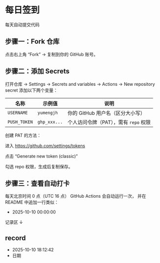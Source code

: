 # 每日签到

每天自动提交代码

## 步骤一：Fork 仓库

点击右上角 “Fork” → 复制到你的 GitHub 账号。

## 步骤二：添加 Secrets

打开仓库 → Settings → Secrets and variables → Actions → New repository secret
添加以下两个变量：

| 名称         | 示例值       | 说明                                  |
| ------------ | ------------ | ------------------------------------- |
| `USERNAME`   | `yumengjh`   | 你的 GitHub 用户名（区分大小写）      |
| `PUSH_TOKEN` | `ghp_xxx...` | 个人访问令牌（PAT），需有 `repo` 权限 |

创建 PAT 的方法：

进入 https://github.com/settings/tokens

点击 “Generate new token (classic)”

勾选 repo 权限，生成后复制保存。

## 步骤三：查看自动打卡

每天北京时间 0 点（UTC 16 点）
GitHub Actions 会自动运行一次，
并在 README 中追加一行类似：

- 2025-10-10 00:00:00

记录区 ↓

## record
- 2025-10-10 18:12:42
- 日期

